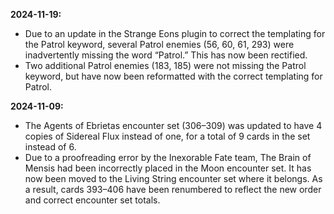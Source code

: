 **2024-11-19:**
- Due to an update in the Strange Eons plugin to correct the templating for the Patrol keyword, several Patrol enemies (56, 60, 61, 293) were inadvertently missing the word “Patrol.” This has now been rectified.
- Two additional Patrol enemies (183, 185) were not missing the Patrol keyword, but have now been reformatted with the correct templating for Patrol.

**2024-11-09:**
  - The Agents of Ebrietas encounter set (306–309) was updated to have 4 copies of Sidereal Flux instead of one, for a total of 9 cards in the set instead of 6.
  - Due to a proofreading error by the Inexorable Fate team, The Brain of Mensis  had been incorrectly placed in the Moon encounter set. It has now been moved to the Living String encounter set where it belongs. As a result, cards 393–406 have been renumbered to reflect the new order and correct encounter set totals.
